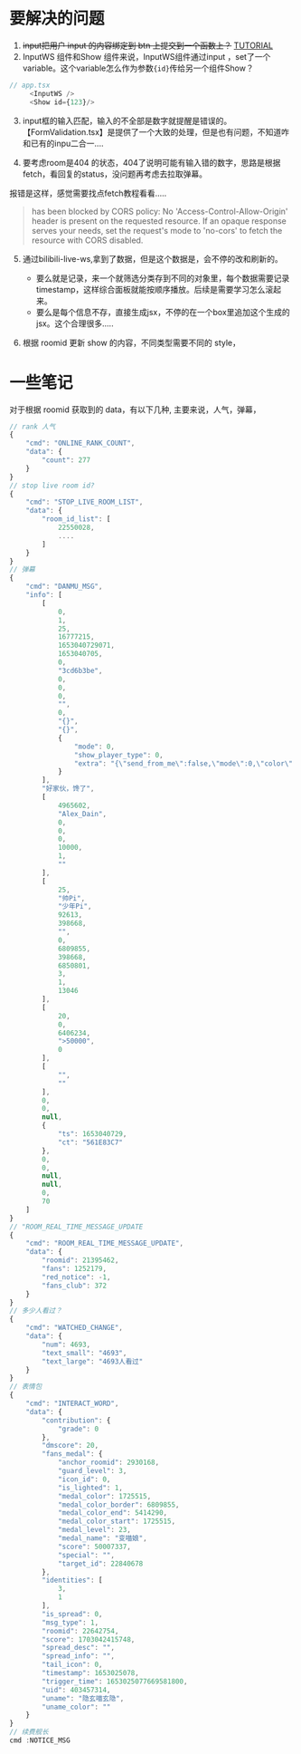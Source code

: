 # 要解决的问题

1. ~~input把用户 input 的内容绑定到 btn 上提交到一个函数上？~~
[TUTORIAL](https://github.com/libregd/dictionary-app-in-react/issues/1#issuecomment-1114087077)
2. InputWS 组件和Show 组件来说，InputWS组件通过input ，set了一个variable。这个variable怎么作为参数```{id}```传给另一个组件Show？
```ts
// app.tsx
     <InputWS />
     <Show id={123}/>
```
3. input框的输入匹配，输入的不全部是数字就提醒是错误的。
【FormValidation.tsx】是提供了一个大致的处理，但是也有问题，不知道咋和已有的inpu二合一....

4. 要考虑room是404 的状态，404了说明可能有输入错的数字，思路是根据fetch，看回复的status，没问题再考虑去拉取弹幕。

报错是这样，感觉需要找点fetch教程看看.....
> has been blocked by CORS policy: No 'Access-Control-Allow-Origin' header is present on the requested resource. If an opaque response serves your needs, set the request's mode to 'no-cors' to fetch the resource with CORS disabled.


5. 通过bilibili-live-ws,拿到了数据，但是这个数据是，会不停的改和刷新的。

    - 要么就是记录，来一个就筛选分类存到不同的对象里，每个数据需要记录timestamp，这样综合面板就能按顺序播放。后续是需要学习怎么滚起来。
    - 要么是每个信息不存，直接生成jsx，不停的在一个box里追加这个生成的jsx。这个合理很多.....



6. 根据 roomid 更新 show 的内容，不同类型需要不同的 style，


# 一些笔记

对于根据 roomid 获取到的 data，有以下几种, 主要来说，人气，弹幕，

```js
// rank 人气
{
    "cmd": "ONLINE_RANK_COUNT",
    "data": {
        "count": 277
    }
}
// stop live room id?
{
    "cmd": "STOP_LIVE_ROOM_LIST",
    "data": {
        "room_id_list": [
            22550028,
            ....
        ]
    }
}
// 弹幕
{
    "cmd": "DANMU_MSG",
    "info": [
        [
            0,
            1,
            25,
            16777215,
            1653040729071,
            1653040705,
            0,
            "3cd6b3be",
            0,
            0,
            0,
            "",
            0,
            "{}",
            "{}",
            {
                "mode": 0,
                "show_player_type": 0,
                "extra": "{\"send_from_me\":false,\"mode\":0,\"color\":16777215,\"dm_type\":0,\"font_size\":25,\"player_mode\":1,\"show_player_type\":0,\"content\":\"好家伙，馋了\",\"user_hash\":\"1020703678\",\"emoticon_unique\":\"\",\"bulge_display\":0,\"recommend_score\":10,\"main_state_dm_color\":\"\",\"objective_state_dm_color\":\"\",\"direction\":0,\"pk_direction\":0,\"quartet_direction\":0,\"yeah_space_type\":\"\",\"yeah_space_url\":\"\",\"jump_to_url\":\"\",\"space_type\":\"\",\"space_url\":\"\"}"
            }
        ],
        "好家伙，馋了",
        [
            4965602,
            "Alex_Dain",
            0,
            0,
            0,
            10000,
            1,
            ""
        ],
        [
            25,
            "帅Pi",
            "少年Pi",
            92613,
            398668,
            "",
            0,
            6809855,
            398668,
            6850801,
            3,
            1,
            13046
        ],
        [
            20,
            0,
            6406234,
            ">50000",
            0
        ],
        [
            "",
            ""
        ],
        0,
        0,
        null,
        {
            "ts": 1653040729,
            "ct": "561E83C7"
        },
        0,
        0,
        null,
        null,
        0,
        70
    ]
}
// "ROOM_REAL_TIME_MESSAGE_UPDATE
{
    "cmd": "ROOM_REAL_TIME_MESSAGE_UPDATE",
    "data": {
        "roomid": 21395462,
        "fans": 1252179,
        "red_notice": -1,
        "fans_club": 372
    }
}
// 多少人看过？
{
    "cmd": "WATCHED_CHANGE",
    "data": {
        "num": 4693,
        "text_small": "4693",
        "text_large": "4693人看过"
    }
}
// 表情包
{
    "cmd": "INTERACT_WORD",
    "data": {
        "contribution": {
            "grade": 0
        },
        "dmscore": 20,
        "fans_medal": {
            "anchor_roomid": 2930168,
            "guard_level": 3,
            "icon_id": 0,
            "is_lighted": 1,
            "medal_color": 1725515,
            "medal_color_border": 6809855,
            "medal_color_end": 5414290,
            "medal_color_start": 1725515,
            "medal_level": 23,
            "medal_name": "变喵娘",
            "score": 50007337,
            "special": "",
            "target_id": 22840678
        },
        "identities": [
            3,
            1
        ],
        "is_spread": 0,
        "msg_type": 1,
        "roomid": 22642754,
        "score": 1703042415748,
        "spread_desc": "",
        "spread_info": "",
        "tail_icon": 0,
        "timestamp": 1653025078,
        "trigger_time": 1653025077669581800,
        "uid": 403457314,
        "uname": "隐玄喵玄隐",
        "uname_color": ""
    }
}
// 续费舰长
cmd :NOTICE_MSG

```
